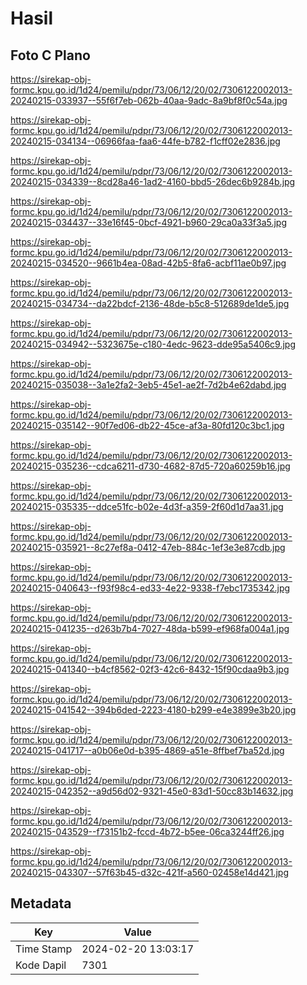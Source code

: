 # Hasil

## Foto C Plano

https://sirekap-obj-formc.kpu.go.id/1d24/pemilu/pdpr/73/06/12/20/02/7306122002013-20240215-033937--55f6f7eb-062b-40aa-9adc-8a9bf8f0c54a.jpg

https://sirekap-obj-formc.kpu.go.id/1d24/pemilu/pdpr/73/06/12/20/02/7306122002013-20240215-034134--06966faa-faa6-44fe-b782-f1cff02e2836.jpg

https://sirekap-obj-formc.kpu.go.id/1d24/pemilu/pdpr/73/06/12/20/02/7306122002013-20240215-034339--8cd28a46-1ad2-4160-bbd5-26dec6b9284b.jpg

https://sirekap-obj-formc.kpu.go.id/1d24/pemilu/pdpr/73/06/12/20/02/7306122002013-20240215-034437--33e16f45-0bcf-4921-b960-29ca0a33f3a5.jpg

https://sirekap-obj-formc.kpu.go.id/1d24/pemilu/pdpr/73/06/12/20/02/7306122002013-20240215-034520--9661b4ea-08ad-42b5-8fa6-acbf11ae0b97.jpg

https://sirekap-obj-formc.kpu.go.id/1d24/pemilu/pdpr/73/06/12/20/02/7306122002013-20240215-034734--da22bdcf-2136-48de-b5c8-512689de1de5.jpg

https://sirekap-obj-formc.kpu.go.id/1d24/pemilu/pdpr/73/06/12/20/02/7306122002013-20240215-034942--5323675e-c180-4edc-9623-dde95a5406c9.jpg

https://sirekap-obj-formc.kpu.go.id/1d24/pemilu/pdpr/73/06/12/20/02/7306122002013-20240215-035038--3a1e2fa2-3eb5-45e1-ae2f-7d2b4e62dabd.jpg

https://sirekap-obj-formc.kpu.go.id/1d24/pemilu/pdpr/73/06/12/20/02/7306122002013-20240215-035142--90f7ed06-db22-45ce-af3a-80fd120c3bc1.jpg

https://sirekap-obj-formc.kpu.go.id/1d24/pemilu/pdpr/73/06/12/20/02/7306122002013-20240215-035236--cdca6211-d730-4682-87d5-720a60259b16.jpg

https://sirekap-obj-formc.kpu.go.id/1d24/pemilu/pdpr/73/06/12/20/02/7306122002013-20240215-035335--ddce51fc-b02e-4d3f-a359-2f60d1d7aa31.jpg

https://sirekap-obj-formc.kpu.go.id/1d24/pemilu/pdpr/73/06/12/20/02/7306122002013-20240215-035921--8c27ef8a-0412-47eb-884c-1ef3e3e87cdb.jpg

https://sirekap-obj-formc.kpu.go.id/1d24/pemilu/pdpr/73/06/12/20/02/7306122002013-20240215-040643--f93f98c4-ed33-4e22-9338-f7ebc1735342.jpg

https://sirekap-obj-formc.kpu.go.id/1d24/pemilu/pdpr/73/06/12/20/02/7306122002013-20240215-041235--d263b7b4-7027-48da-b599-ef968fa004a1.jpg

https://sirekap-obj-formc.kpu.go.id/1d24/pemilu/pdpr/73/06/12/20/02/7306122002013-20240215-041340--b4cf8562-02f3-42c6-8432-15f90cdaa9b3.jpg

https://sirekap-obj-formc.kpu.go.id/1d24/pemilu/pdpr/73/06/12/20/02/7306122002013-20240215-041542--394b6ded-2223-4180-b299-e4e3899e3b20.jpg

https://sirekap-obj-formc.kpu.go.id/1d24/pemilu/pdpr/73/06/12/20/02/7306122002013-20240215-041717--a0b06e0d-b395-4869-a51e-8ffbef7ba52d.jpg

https://sirekap-obj-formc.kpu.go.id/1d24/pemilu/pdpr/73/06/12/20/02/7306122002013-20240215-042352--a9d56d02-9321-45e0-83d1-50cc83b14632.jpg

https://sirekap-obj-formc.kpu.go.id/1d24/pemilu/pdpr/73/06/12/20/02/7306122002013-20240215-043529--f73151b2-fccd-4b72-b5ee-06ca3244ff26.jpg

https://sirekap-obj-formc.kpu.go.id/1d24/pemilu/pdpr/73/06/12/20/02/7306122002013-20240215-043307--57f63b45-d32c-421f-a560-02458e14d421.jpg


## Metadata

| Key        | Value               |
| ---------- | ------------------- |
| Time Stamp | 2024-02-20 13:03:17 |
| Kode Dapil | 7301                |



